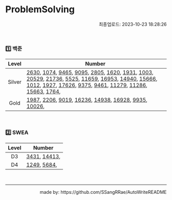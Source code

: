 # ProblemSolving
<p align="right"> 최종업로드: 2023-10-23 18:28:26 </p>


<br/>

### 1️⃣ 백준
| Level | Number |
| :------: | ------ |
| Silver | [2630](https://github.com/SSangRRae/ProblemSolving/tree/main/백준/Silver/2630. 색종이 만들기), [1074](https://github.com/SSangRRae/ProblemSolving/tree/main/백준/Silver/1074. Z), [9465](https://github.com/SSangRRae/ProblemSolving/tree/main/백준/Silver/9465. 스티커), [9095](https://github.com/SSangRRae/ProblemSolving/tree/main/백준/Silver/9095. 1， 2， 3 더하기), [2805](https://github.com/SSangRRae/ProblemSolving/tree/main/백준/Silver/2805. 나무 자르기), [1620](https://github.com/SSangRRae/ProblemSolving/tree/main/백준/Silver/1620. 나는야 포켓몬 마스터 이다솜), [1931](https://github.com/SSangRRae/ProblemSolving/tree/main/백준/Silver/1931. 회의실 배정), [1003](https://github.com/SSangRRae/ProblemSolving/tree/main/백준/Silver/1003. 피보나치 함수), [20529](https://github.com/SSangRRae/ProblemSolving/tree/main/백준/Silver/20529. 가장 가까운 세 사람의 심리적 거리), [21736](https://github.com/SSangRRae/ProblemSolving/tree/main/백준/Silver/21736. 헌내기는 친구가 필요해), [5525](https://github.com/SSangRRae/ProblemSolving/tree/main/백준/Silver/5525. IOIOI), [11659](https://github.com/SSangRRae/ProblemSolving/tree/main/백준/Silver/11659. 구간 합 구하기 4), [16953](https://github.com/SSangRRae/ProblemSolving/tree/main/백준/Silver/16953. A → B), [14940](https://github.com/SSangRRae/ProblemSolving/tree/main/백준/Silver/14940. 쉬운 최단거리), [15666](https://github.com/SSangRRae/ProblemSolving/tree/main/백준/Silver/15666. N과 M （12）), [1012](https://github.com/SSangRRae/ProblemSolving/tree/main/백준/Silver/1012. 유기농 배추), [1927](https://github.com/SSangRRae/ProblemSolving/tree/main/백준/Silver/1927. 최소 힙), [17626](https://github.com/SSangRRae/ProblemSolving/tree/main/백준/Silver/17626. Four Squares), [9375](https://github.com/SSangRRae/ProblemSolving/tree/main/백준/Silver/9375. 패션왕 신해빈), [9461](https://github.com/SSangRRae/ProblemSolving/tree/main/백준/Silver/9461. 파도반 수열), [11279](https://github.com/SSangRRae/ProblemSolving/tree/main/백준/Silver/11279. 최대 힙), [11286](https://github.com/SSangRRae/ProblemSolving/tree/main/백준/Silver/11286. 절댓값 힙), [15663](https://github.com/SSangRRae/ProblemSolving/tree/main/백준/Silver/15663. N과 M （9）), [1764](https://github.com/SSangRRae/ProblemSolving/tree/main/백준/Silver/1764. 듣보잡),  |
| Gold | [1987](https://github.com/SSangRRae/ProblemSolving/tree/main/백준/Gold/1987. 알파벳), [2206](https://github.com/SSangRRae/ProblemSolving/tree/main/백준/Gold/2206. 벽 부수고 이동하기), [9019](https://github.com/SSangRRae/ProblemSolving/tree/main/백준/Gold/9019. DSLR), [16236](https://github.com/SSangRRae/ProblemSolving/tree/main/백준/Gold/16236. 아기 상어), [14938](https://github.com/SSangRRae/ProblemSolving/tree/main/백준/Gold/14938. 서강그라운드), [16928](https://github.com/SSangRRae/ProblemSolving/tree/main/백준/Gold/16928. 뱀과 사다리 게임), [9935](https://github.com/SSangRRae/ProblemSolving/tree/main/백준/Gold/9935. 문자열 폭발), [10026](https://github.com/SSangRRae/ProblemSolving/tree/main/백준/Gold/10026. 적록색약),  |

<br/>

### 2️⃣ SWEA
| Level | Number |
| :------: | ------ |
| D3 | [3431](https://github.com/SSangRRae/ProblemSolving/tree/main/SWEA/D3/3431. 준환이의 운동관리), [14413](https://github.com/SSangRRae/ProblemSolving/tree/main/SWEA/D3/14413. 격자판 칠하기),  |
| D4 | [1249](https://github.com/SSangRRae/ProblemSolving/tree/main/SWEA/D4/1249. ［S／W 문제해결 응용］ 4일차 － 보급로), [5684](https://github.com/SSangRRae/ProblemSolving/tree/main/SWEA/D4/5684. ［Professional］ 운동),  |

<br/>

 --- 

 <p align="right"> made by: https://github.com/SSangRRae/AutoWriteREADME</p>